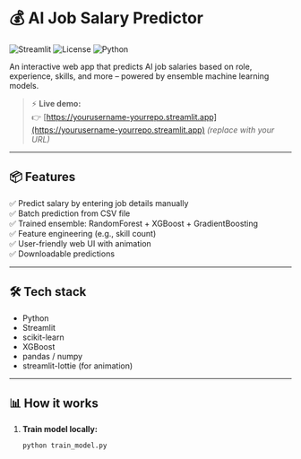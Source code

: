# 💰 AI Job Salary Predictor

![Streamlit](https://img.shields.io/badge/Made%20with-Streamlit-orange?logo=streamlit)
![License](https://img.shields.io/badge/license-MIT-green)
![Python](https://img.shields.io/badge/Python-3.8%2B-blue?logo=python)

An interactive web app that predicts AI job salaries based on role, experience, skills, and more – powered by ensemble machine learning models.

> ⚡ **Live demo:**  
> 👉 [https://yourusername-yourrepo.streamlit.app](https://yourusername-yourrepo.streamlit.app) *(replace with your URL)*

---

## 📦 Features

✅ Predict salary by entering job details manually  
✅ Batch prediction from CSV file  
✅ Trained ensemble: RandomForest + XGBoost + GradientBoosting  
✅ Feature engineering (e.g., skill count)  
✅ User-friendly web UI with animation  
✅ Downloadable predictions

---

## 🛠 **Tech stack**

- Python
- Streamlit
- scikit-learn
- XGBoost
- pandas / numpy
- streamlit-lottie (for animation)

---

## 📊 **How it works**

1. **Train model locally:**  
   ```bash
   python train_model.py
